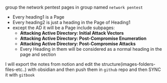 group the network pentest pages in group named `network pentest `
- Every heading1 is a Page
- Every heading2 is just a heading in the Page of Heading1 
- except the AD it will be a Page include subpages:
	- **Attacking Active Directory: Initial Attack Vectors**
	- **Attacking Active Directory: Post-Compromise Enumeration**
	- **Attacking Active Directory: Post-Compromise Attacks**
	- Every Heading in them will be considered as a normal heading in the page and section
	

I will export the notes from notion and edit the structure(images-folders-files-etc..) with obsidian and then push them in `github` repo and then SYNC it with `gitbook`